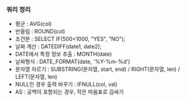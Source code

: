 ### 쿼리 정리
- 평균 : AVG(col)
- 반올림 : ROUND(col)
- 조건문 : SELECT IF(500<1000, "YES", "NO");
- 날짜 계산 : DATEDIFF(date1, date2);
- DATE에서 특정 정보 추출 : MONTH(date)
- 날짜형식 : DATE_FORMAT(date, '%Y-%m-%d')
- 문자열 자르기 : SUBSTRING(문자열, start, end) / RIGHT(문자열, len) / LEFT(문자열, len)
- NULL인 경우 출력 바꾸기 : IFNULL(col, val)
- AS : 공백이 포함되는 경우, 작은 따옴표로 감싸기